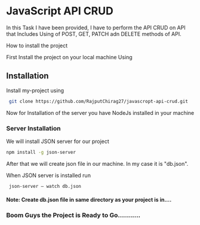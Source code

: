 
# JavaScript API CRUD

In this Task I have been provided, I have to perform the API CRUD on API that Includes Using of POST, GET,  PATCH adn DELETE methods of API.


How to install the project 

First Install the project on your local machine Using


## Installation

Install my-project using 

```bash
 git clone https://github.com/RajputChirag27/javascropt-api-crud.git
```
    

Now for Installation of the server you have NodeJs installed in your machine

### Server Installation

We will install JSON server for our project

```bash
npm install -g json-server  
```

After that we will create json file in our machine. In my case it is "db.json".

When JSON server is installed run

```bash
 json-server — watch db.json 
 ```

 #### Note: Create db.json file in same directory as your project is in....

 ### Boom Guys the Project is Ready to Go...........
